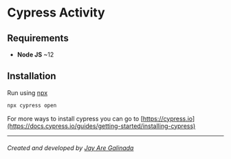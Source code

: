 # Cypress Activity

## Requirements
- __Node JS__ ~12

## Installation

Run using [npx](https://www.npmjs.com/package/npx)

```sh
npx cypress open
```

For more ways to install cypress you can go to [https://cypress.io](https://docs.cypress.io/guides/getting-started/installing-cypress)

* * *
###### Created and developed by [Jay Are Galinada](https://jayaregalinada.github.io/)
